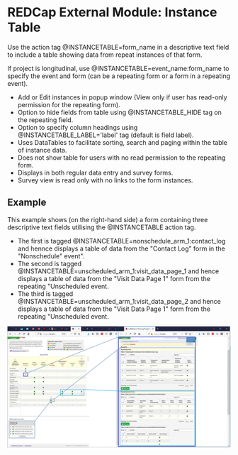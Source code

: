 # REDCap External Module: Instance Table

Use the action tag @INSTANCETABLE=form_name in a descriptive text field to include a table showing data from repeat instances of that form.

If project is longitudinal, use @INSTANCETABLE=event_name:form_name to specify the event and form (can be a repeating form or a form in a repeating event).

* Add or Edit instances in popup window (View only if user has read-only permission for the repeating form).
* Option to hide fields from table using @INSTANCETABLE_HIDE tag on the repeating field.
* Option to specify column headings using @INSTANCETABLE_LABEL='label' tag (default is field label).
* Uses DataTables to facilitate sorting, search and paging within the table of instance data.
* Does not show table for users with no read permission to the repeating form.
* Displays in both regular data entry and survey forms.
* Survey view is read only with no links to the form instances.

## Example 
This example shows (on the right-hand side) a form containing three descriptive text fields utilising the @INSTANCETABLE action tag. 
* The first is tagged @INSTANCETABLE=nonschedule_arm_1:contact_log and hennce displays a table of data from the "Contact Log" form in the "Nonschedule" event".
* The second is tagged @INSTANCETABLE=unscheduled_arm_1:visit_data_page_1 and hence displays a table of data from the "Visit Data Page 1" form from the repeating "Unscheduled event.
* The third is tagged @INSTANCETABLE=unscheduled_arm_1:visit_data_page_2 and hence displays a table of data from the "Visit Data Page 1" form from the repeating "Unscheduled event.

![@INSTANCETABLE example](./instancetable.png)
